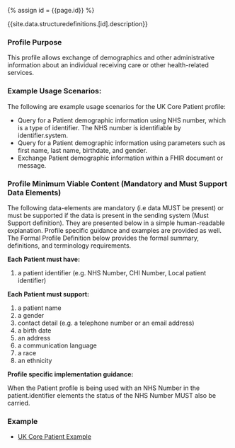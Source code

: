 
{% assign id = {{page.id}} %}

{{site.data.structuredefinitions.[id].description}}

<!-- end TOC -->

### Profile Purpose ###

This profile allows exchange of demographics and other administrative information about an individual receiving care or other health-related services.

### Example Usage Scenarios: ###

The following are example usage scenarios for the UK Core Patient profile:

- Query for a Patient demographic information using NHS number, which is a type of identifier. The NHS number is identifiable by identifier.system.
- Query for a Patient demographic information using parameters such as first name, last name, birthdate, and gender.
- Exchange Patient demographic information within a FHIR document or message.

### Profile Minimum Viable Content (Mandatory and Must Support Data Elements) ###

The following data-elements are mandatory (i.e data MUST be present) or must be supported if the data is present in the sending system (Must Support definition). They are presented below in a simple human-readable explanation. Profile specific guidance and examples are provided as well. The Formal Profile Definition below provides the formal summary, definitions, and terminology requirements.

**Each Patient must have:**

1. a patient identifier (e.g. NHS Number, CHI Number, Local patient identifier)

**Each Patient must support:**

1. a patient name
2. a gender
3. contact detail (e.g. a telephone number or an email address)
4. a birth date
5. an address
6. a communication language
7. a race
8. an ethnicity

**Profile specific implementation guidance:**

When the Patient profile is being used with an NHS Number in the patient.identifier elements the status of the NHS Number MUST also be carried.

### Example ###

- [UK Core Patient Example](UKCore-Patient-Example.html)